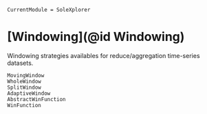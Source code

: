 ```@meta
CurrentModule = SoleXplorer
```

# [Windowing](@id Windowing)

Windowing strategies availables for reduce/aggregation time-series datasets.

```@docs
MovingWindow
WholeWindow
SplitWindow
AdaptiveWindow
AbstractWinFunction
WinFunction
```